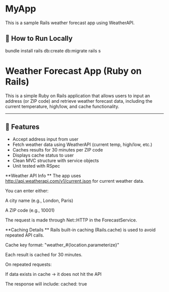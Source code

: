 # MyApp

This is a sample Rails weather forecast app using WeatherAPI.

## 🚀 How to Run Locally

bundle install
rails db:create db:migrate
rails s

# Weather Forecast App (Ruby on Rails)

This is a simple Ruby on Rails application that allows users to input an address (or ZIP code) and retrieve weather forecast data, including the current temperature, high/low, and cache functionality.

---

## 🚀 Features

- Accept address input from user
- Fetch weather data using WeatherAPI (current temp, high/low, etc.)
- Caches results for 30 minutes per ZIP code
- Displays cache status to user
- Clean MVC structure with service objects
- Unit tested with RSpec


**Weather API Info
**
The app uses http://api.weatherapi.com/v1/current.json for current weather data.

You can enter either:

A city name (e.g., London, Paris)

A ZIP code (e.g., 10001)

The request is made through Net::HTTP in the ForecastService.

**Caching Details
**
Rails built-in caching (Rails.cache) is used to avoid repeated API calls.

Cache key format: "weather_#{location.parameterize}"

Each result is cached for 30 minutes.

On repeated requests:

If data exists in cache → it does not hit the API

The response will include: cached: true



